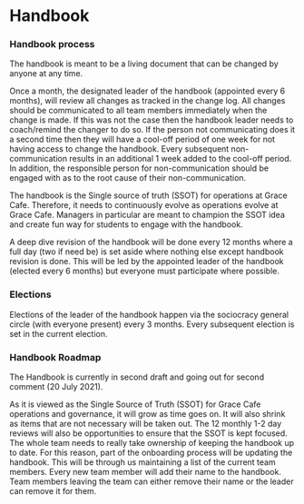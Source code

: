 # Handbook

### Handbook process

The handbook is meant to be a living document that can be changed by anyone at any time. 

Once a month, the designated leader of the handbook \(appointed every 6 months\), will review all changes as tracked in the change log. All changes should be communicated to all team members immediately when the change is made. If this was not the case then the handbook leader needs to coach/remind the changer to do so. If the person not communicating does it a second time then they will have a cool-off period of one week for not having access to change the handbook. Every subsequent non-communication results in an additional 1 week added to the cool-off period. In addition, the responsible person for non-communication should be engaged with as to the root cause of their non-communication.

The handbook is the Single source of truth \(SSOT\) for operations at Grace Cafe. Therefore, it needs to continuously evolve as operations evolve at Grace Cafe. Managers in particular are meant to champion the SSOT idea and create fun way for students to engage with the handbook.

A deep dive revision of the handbook will be done every 12 months where a full day \(two if need be\) is set aside where nothing else except handbook revision is done. This will be led by the appointed leader of the handbook \(elected every 6 months\) but everyone must participate where possible. 

### Elections

Elections of the leader of the handbook happen via the sociocracy general circle \(with everyone present\) every 3 months. Every subsequent election is set in the current election.

### Handbook Roadmap

The Handbook is currently in second draft and going out for second comment \(20 July 2021\).

As it is viewed as the Single Source of Truth \(SSOT\) for Grace Cafe operations and governance, it will grow as time goes on. It will also shrink as items that are not necessary will be taken out. The 12 monthly 1-2 day reviews will also be opportunities to ensure that the SSOT is kept focused. The whole team needs to really take ownership of keeping the handbook up to date. For this reason, part of the onboarding process will be updating the handbook. This will be through us maintaining a list of the current team members. Every new team member will add their name to the handbook. Team members leaving the team can either remove their name or the leader can remove it for them. 



